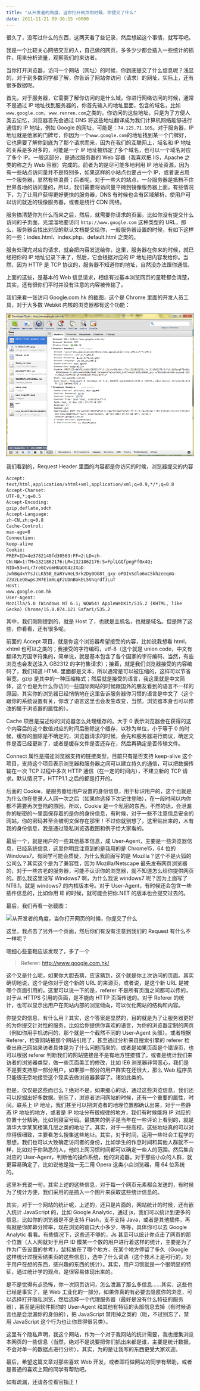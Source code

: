 ```yaml
---
title: "从开发者的角度，当你打开网页的时候，你提交了什么"
date: 2011-11-21 09:36:15 +0000
---
```


很久了，没写过什么的东西，这两天看了些记录，然后想起这个事情，就写写吧。

我是一个比较关心网络交互的人，自己做的网页，多多少少都会插入一些统计的插件，用来分析流量，观察我们的来访者。

当你打开浏览器，访问一个网站（网址）的时候，你到底提交了什么信息呢？浅显的，对于到多数同学都了解，你告诉了网站你访问（请求）的网址，实际上，还有很多数据呢。

首先，对于服务器，它需要了解你访问的是什么域。你进行网络访问的时候，通常不是通过 IP 地址找到服务器的，你首先输入的地址里面，包含的域名，比如 `www.google.com`，`www.renren.com`之类的，你访问的这些地址，只是为了方便人类去记忆，浏览器首先会通过 DNS 将这些地址翻译成为我们计算机网络能够进行通信的 IP 地址，例如 Google 的网址，可能是：`74.125.71.105`。对于服务器，IP 地址就是他家的门牌号，你因为一个`www.google.com`的地址找到某一个门牌好，它也需要了解你到底为了那个请求而来，因为在我们的互联网上，域名和 IP 地址的关系是多对多的，可能是一个 IP 地址被绑定了多个域名，也可以一个域名对应了多个 IP。一般这部分，是通过服务器的 Web 容器（我喜欢把 IIS，Apache 之类的称之为 Web 容器）完成的。前者为的是尽可能多地利用 IP 地址资源，因为有一些站点访问量并不是特别多，如果这样的小站点也要占一个 IP，或者说占用一个服务器，显然有些浪费；后者呢，对于一些大的站点，一台服务器是抵档不住世界各地的访问量的，所以，我们需要将访问量平摊到镜像服务器上面，有些情况下，为了让用户获得更好更快的服务器，DNS 有时候也会有区域解析，使用户可以访问就近的镜像服务器，或者是绕行 CDN 网络。

服务搞清楚你为什么而来之后，然后，就需要你请求的页面。比如你没有提交什么访问的子页面，光溜溜地要访问 `http://www.google.com` 这种类型的 URL，那么，服务器会找出对应的默认文档提交给你，一般服务器设置的时候，有如下这样的一些：index.html、index.php、default.html 之类的。

服务处理完对应的请求，就会把内容发送给你，这里，服务器在你来的时候，就已经把你的 IP 地址记录下来了，然后，它会根据对应的 IP 地址把内容发给你。当然，因为 HTTP 是 TCP 协议的，服务器不知道你的地址，自然没办法跟你通信。

上面的这些，是基本的 Web 信息请求，相信有过基本浏览网页的童鞋都会清楚，其实，还有很你们平时并没有注意的内容被传输了。

我们来看一张访问 Google.com.hk 的截图，这个是 Chrome 里面的开发人员工具，对于大多数 Webkit 内核的浏览器都有这个功能：

![](/images/2011-11-21-visit_google_hk1.png)

我们看到的，Request Header 里面的内容都是你访问的时候，浏览器提交的内容

```
Accept:
text/html,application/xhtml+xml,application/xml;q=0.9,*/*;q=0.8
Accept-Charset:
UTF-8,*;q=0.5
Accept-Encoding:
gzip,deflate,sdch
Accept-Language:
zh-CN,zh;q=0.8
Cache-Control:
max-age=0
Connection:
keep-alive
Cookie:
PREF=ID=4e3782148fd30563:FF=2:LD=zh-CN:NW=1:TM=1321862176:LM=1321862176:S=FplLGQfpngFf0x4Q; NID=53=nLr7reGCvomHUaOG4zJXaD-JwhBq4xYYsJcLK55B_EaRYvHeL9rk2Dy0OG8t_qxy-oPDIvSdlo6xCSkhzeeqnG-ZZUzLeOGwpsJW7EimXLqF2UDnBokEL5VnqrdfJLuT
Host:
www.google.com.hk
User-Agent:
Mozilla/5.0 (Windows NT 6.1; WOW64) AppleWebKit/535.2 (KHTML, like Gecko) Chrome/15.0.874.121 Safari/535.2
```

其中，我们刚刚提到的，就是 Host 了，也就是主机名，也就是域名。但是除了这些，你看看，还有很多呢。

前面的 Accept 项目，就是你这个浏览器希望接受的内容，比如说我想看 html，xhtml 也可以之类的；我接受的字符编码，utf-8（这个就是 union code，中文有翻译为万国字符集的，简单说，就是基本包含了各个国家的字符编码，当然，有些浏览也会发送注入 GB2312 的字符集请求）；接着，就是我们浏览器接受的内容编码了，我们知道 HTML 里面都是文本，所以通常是可以被压缩的，这样可以节省带宽，gzip 是其中的一种压缩格式；然后就是接受的语言，我这里就是中文简体，这个也是为什么你访问一些国际网站的时候跟国外的朋友看到的语言不一样的原因，其实你的浏览器已经悄悄地在这里告诉服务器你习惯的语言是中文了（这个跟你的系统设置有关，你改了语言这里也会发生改变，当然，浏览器本身也可以修改的属于浏览器的属性的）。

Cache 项目是描述你的浏览器怎么处理缓存的。大于 0 表示浏览器会在获得的这个内容后的这个数值对应的时间后删除这个缓存，以秒为单位，小于等于 0 的时候，缓存的删除是不确定的，浏览器请求的时候，会先和服务器进行商议，确定文件是否已经更新了，或者是缓存文件是否还存在，然后再确定是否传输文件。

Connect 属性是描述浏览器支持的链接类型，目前只有是否支持 keep-alive 这个项目，支持这个项目表示浏览器和服务器之间可以建立持久的通信，可以把数据传输在一次 TCP 过程中多次 HTTP 通信（在一定的时间内），不建立新的 TCP 请求。默认情况下，HTTP1.1 之后的都是打开的。

后面的 Cookie，是服务器给用户设置的身份信息，用于标识用户的，这个也就是为什么你在登录人人网一次之后（如果你选择下次记住登陆），在一段时间以内你都不需要再次登陆的原因。所以，Cookie 是一个私密的东西，不然的话，会泄漏你的秘密的～里面保存着的是你的身份信息，有时候，对于一些不注意信息安全的网站，你的密码甚至会被明文保存在那里！不过你就别想了，这里贴出来的，木有我的身份信息，我是通过隐私浏览选截图和例子给大家看的。

最后一个，就是用户的一些其他基本信息，成 User-Agent，主要是一些浏览器信息，已经系统信息，这里你明显注意到的是我用的是 Chrome15，64 位的 Windows7。有同学可能会质疑，为什么我前面写的是 Mozilla？这个不是火狐的公司么？其实这个是为了兼容性，因为 Mozilla/Netscape 最先发布网页浏览器的，对于一些古老的服务器，可能不认识你的浏览器，就不知道怎么给你提供网页的。那么我这里没写 Windows7 啊，为什么我说 windows7 呢？因为上面写了 NT6.1，就是 windows7 的内核版本号。对于 User-Agent，有时候还会包含一些插件信息的，比如你用 IE 的时候，就可能会把你.NET 的版本也会提交过去的。

最后，我们再看一张截图：

![从开发者的角度，当你打开网页的时候，你提交了什么](/images/2011-11-21-visit_google_hk_translate)

这里，我点击了另外一个页面，然后你们有没有注意到我们的 Request 有什么不一样呢？

嗯细心些童鞋应该发现了，多了一个

> Referer:
> http://www.google.com.hk/

这个又是什么呢，如果你大胆去猜，应该猜到，这个就是你上次访问的页面。其实确切地说，这个是你对于这个新的 URL 的来源页，或者说，是这个新 URL 是被哪个页面引用的。这里可以说一下的是，referer 不是所有页面之间都可以传的，对于从 HTTPS 引用的页面，是不能向 HTTP 页面传送的。对于 Referer 的统计，也可以显示出用户在网站内部的浏览倾向，可以优化网站的结构和内容。

你提交的信息，有什么用？其实，这个答案是显然的，目的就是为了让服务器更好的为你提交针对性的服务，比如给你提供你喜欢的语言，为你的浏览器定制的网页（例如你用手机访问的，那个就是一个截然不同的 User-Agent 头部）。或者根据 Referer，检查网站被那个网站引用了，甚至通过分析来自搜索引擎的 referer 检查出自己网站来访者具体是为了什么问题而来的，或者是如果页面是个错误页，也可以根据 referer 判断我们的网站链接是不是有地方链接错了。或者是统计我们来访者的浏览器类型，做一些页面美工的修改，比如 IE6 浏览器非常恶心，我们是不是要支持那一部分用户，如果那一部分的用户群实在还很大，那么 Web 程序员只能很无奈地接受这个现实去做浏览器兼容了。诸如此类的。

但是，仅仅是这些而已么？绝对不是，如果细心的话，通过这些浏览信息，我们还可以挖掘出好多数据。别忘了，浏览者访问网站的时候，还有一个重要的属性，时间。联系上 IP 地址，我们甚至可以把浏览者的地理位置都确认出来，对于一些静态 IP 地址的地方，或者是 IP 地址分布很规律的地方，我们有时候能将 IP 对应的位置十分精确，比如到寝室号码。最搞笑的例子是当年在一些评论上看到的，就是清华大学某某楼第几层之类的地址了。其实，对于一些高校，这些地址真的可以对应得很细致，主要看怎么搜集这些地址。其实，对于时间，运用一些社会工程学的思想，我们也可以大致确定访问者的身份，比如学生的作息时间和其他人群就不一样，比如对于你熟悉的人，他的上网习惯时间都可以确定一些人的范围。然后集合对应的 User-Agent，判断他的操作系统，他的浏览器，对于那些小众的人群，就更容易确定了，比如说他是独一无二用 Opera 这类小众浏览器，用 64 位系统的。

这里补充说一句，其实上述的这些信息，对于每一个网页元素都会发送的，有时候为了统计方便，我们采用的是插入一个图片来获取这些统计信息的。

其实，对于一个网站的统计呢，上述的，还只是片面的，网站统计的时候，还有嵌入统计 JavaScript 的，比如 Google Analytic，通过 js，我们可以统计到更多的信息，比如你的浏览器是不是支持 Flash，支不支持 Java，或者是其他插件，再有就是你屏幕分辨率，现在浏览的窗口大小多少，等等，具体你可以去 Google Analytic 看看。有些情况下，这些还不够的，Js 甚至可以统计你点击了网页的那个位置（人人网就对于用户 ID 模某一个数的用户进行着这样的统计，主要是为了作为广告设置的参考），鼠标放在了哪个地方，在某个地方停留了多久（Google 这样统计过搜索结果页的这些信息），选中了什么词语（这个技术上是可行的，对于用户在想的东西，感兴趣的东西的统计）。其实，用户习惯就是一个很明显的特征，通过统计学的观点，是很容易体现出来的。

是不是觉得有点恐怖，你一次网页访问，怎么泄漏了那么多信息……其实，这些也已经是事实了，是 Web 工业化的一部分，如果你真的有必要去隐匿你的浏览，可以选择打开隐私浏览，然后选择一个代理服务器（最好是没有什么特征的服务器），甚至是用软件把你的 User-Agent 和其他有特征的头部信息去掉（有时候语言也是会泄漏你的身份的），把 JavaScript 禁用掉之类的（呃，不过别忘了，禁用 JavaScript 这个行为也让你显得很另类）。

这里有个隐私声明，我这个网站，作为一个对于我网站的统计需要，我也搜集浏览本网页的一些信息（当然，绝对不是说要把你们抓出来都是谁，主要是统计数据，不会对单一的数据点进行分析），其实，为的是让我写的东西更受大家欢迎。

最后，希望这篇文章对那些喜欢 Web 开发，或者即将做网站的同学有帮助，或者是普通的喜欢上网的同学有帮助吧。

如有疏漏，还请各位看官指正！
